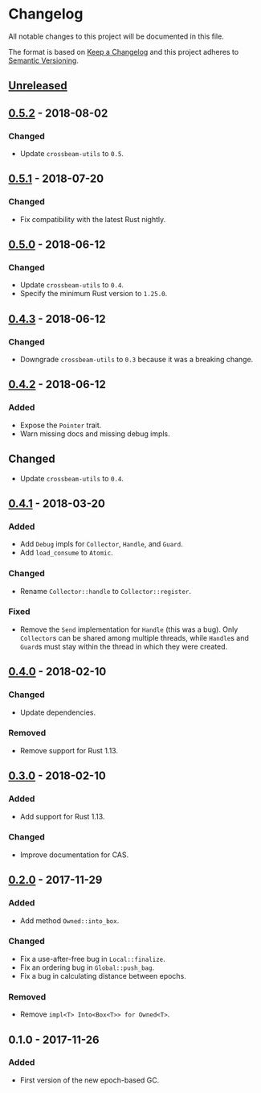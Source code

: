# Changelog
All notable changes to this project will be documented in this file.

The format is based on [Keep a Changelog](http://keepachangelog.com/en/1.0.0/)
and this project adheres to [Semantic Versioning](http://semver.org/spec/v2.0.0.html).

## [Unreleased]

## [0.5.2] - 2018-08-02
### Changed
- Update `crossbeam-utils` to `0.5`.

## [0.5.1] - 2018-07-20
### Changed
- Fix compatibility with the latest Rust nightly.

## [0.5.0] - 2018-06-12
### Changed
- Update `crossbeam-utils` to `0.4`.
- Specify the minimum Rust version to `1.25.0`.

## [0.4.3] - 2018-06-12
### Changed
- Downgrade `crossbeam-utils` to `0.3` because it was a breaking change.

## [0.4.2] - 2018-06-12
### Added
- Expose the `Pointer` trait.
- Warn missing docs and missing debug impls.

## Changed
- Update `crossbeam-utils` to `0.4`.

## [0.4.1] - 2018-03-20
### Added
- Add `Debug` impls for `Collector`, `Handle`, and `Guard`.
- Add `load_consume` to `Atomic`.

### Changed
- Rename `Collector::handle` to `Collector::register`.

### Fixed
- Remove the `Send` implementation for `Handle` (this was a bug). Only
  `Collector`s can be shared among multiple threads, while `Handle`s and
  `Guard`s must stay within the thread in which they were created.

## [0.4.0] - 2018-02-10
### Changed
- Update dependencies.

### Removed
- Remove support for Rust 1.13.

## [0.3.0] - 2018-02-10
### Added
- Add support for Rust 1.13.

### Changed
- Improve documentation for CAS.

## [0.2.0] - 2017-11-29
### Added
- Add method `Owned::into_box`.

### Changed
- Fix a use-after-free bug in `Local::finalize`.
- Fix an ordering bug in `Global::push_bag`.
- Fix a bug in calculating distance between epochs.

### Removed
- Remove `impl<T> Into<Box<T>> for Owned<T>`.

## 0.1.0 - 2017-11-26
### Added
- First version of the new epoch-based GC.

[Unreleased]: https://github.com/crossbeam-rs/crossbeam-epoch/compare/v0.5.2...HEAD
[0.5.2]: https://github.com/crossbeam-rs/crossbeam-epoch/compare/v0.5.1...v0.5.2
[0.5.1]: https://github.com/crossbeam-rs/crossbeam-epoch/compare/v0.5.0...v0.5.1
[0.5.0]: https://github.com/crossbeam-rs/crossbeam-epoch/compare/v0.4.3...v0.5.0
[0.4.3]: https://github.com/crossbeam-rs/crossbeam-epoch/compare/v0.4.2...v0.4.3
[0.4.2]: https://github.com/crossbeam-rs/crossbeam-epoch/compare/v0.4.1...v0.4.2
[0.4.1]: https://github.com/crossbeam-rs/crossbeam-epoch/compare/v0.4.0...v0.4.1
[0.4.0]: https://github.com/crossbeam-rs/crossbeam-epoch/compare/v0.3.0...v0.4.0
[0.3.0]: https://github.com/crossbeam-rs/crossbeam-epoch/compare/v0.2.0...v0.3.0
[0.2.0]: https://github.com/crossbeam-rs/crossbeam-epoch/compare/v0.1.0...v0.2.0
